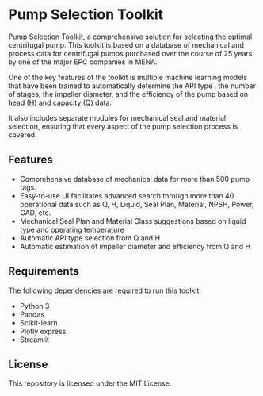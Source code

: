# Pump Selection Toolkit

Pump Selection Toolkit, a comprehensive solution for selecting the optimal centrifugal pump. This toolkit is based on a database of mechanical and process data for centrifugal pumps purchased over the course of 25 years by one of the major EPC companies in MENA.

One of the key features of the toolkit is multiple machine learning models that have been trained to automatically determine the API type , the number of stages, the impeller diameter, and the efficiency of the pump based on head (H) and capacity (Q) data.

It also includes separate modules for mechanical seal and material selection, ensuring that every aspect of the pump selection process is covered.

## Features

- Comprehensive database of mechanical data for more than 500 pump tags.
- Easy-to-use UI facilitates advanced search through more than 40 operational data such as Q, H, Liquid, Seal Plan, Material, NPSH, Power, GAD, etc.
- Mechanical Seal Plan and Material Class suggestions based on liquid type and operating temperature
- Automatic API type selection from Q and H
- Automatic estimation of impeller diameter and efficiency from Q and H

## Requirements

The following dependencies are required to run this toolkit:

- Python 3
- Pandas
- Scikit-learn
- Plotly express
- Streamlit

## License

This repository is licensed under the MIT License. 
